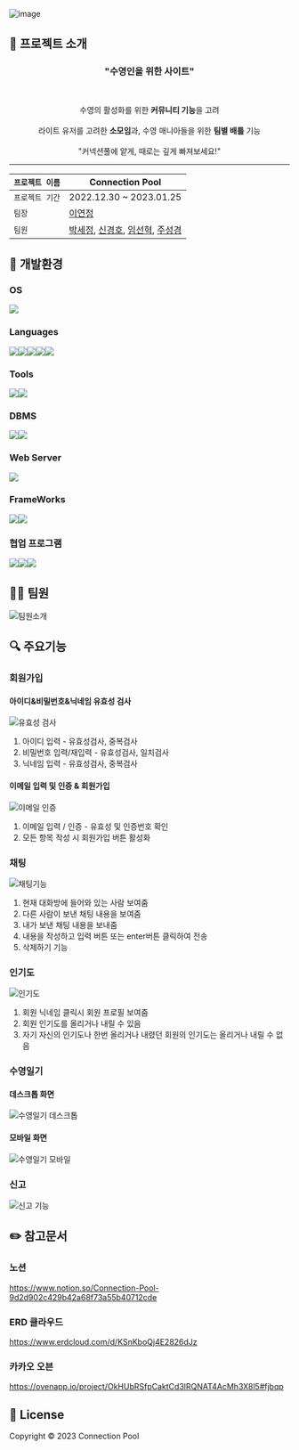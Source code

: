 ![image](https://user-images.githubusercontent.com/121650379/214137121-012c098c-d778-4e8c-a3a9-e70f965d7b31.png)

## :page_with_curl: 프로젝트 소개
<h3 align="center">"수영인을 위한 사이트"</h3>
<br>
<p align="center">
수영의 활성화를 위한 <b>커뮤니티 기능</b>을 고려 <br><br>
라이트 유저를 고려한 <b>소모임</b>과, 수영 매니아들을 위한 <b>팀별 배틀</b> 기능 <br><br>
"커넥션풀에 얕게, 때로는 깊게 빠져보세요!"
</p>

***

| `프로젝트 이름`   | Connection Pool                                        |
| ------------     | --------------------------------------------------     |
| `프로젝트 기간`   | 2022.12.30 ~ 2023.01.25                                |
| `팀장`           | [이연정](https://github.com/YeonJeong1)                                              |
| `팀원`           | [박세정](https://github.com/zoni613), [신경호](https://github.com/kyungho-SHIN),  [임선혁](https://github.com/ImSeon01), [주성경](https://github.com/n0n22)                       |

## :wrench: 개발환경
### OS
<img src="https://img.shields.io/badge/window10-1572B6?style=for-the-badge&logo=windows&logoColor=white">

### Languages
<img src="https://img.shields.io/badge/java-007396?style=for-the-badge&logo=java&logoColor=white"><img src="https://img.shields.io/badge/HTML5-E34F26?style=for-the-badge&logo=HTML5&logoColor=white"><img src="https://img.shields.io/badge/CSS3-1572B6?style=for-the-badge&logo=CSS3&logoColor=white"><img src="https://img.shields.io/badge/JavaScript-F7DF1E?style=for-the-badge&logo=JavaScript&logoColor=white"><img src="https://img.shields.io/badge/jQuery-0769AD?style=for-the-badge&logo=jQuery&logoColor=white">

### Tools
<img src="https://img.shields.io/badge/Visual Studio-5C2D91?style=for-the-badge&logo=Visual Studio&logoColor=white"><img src="https://img.shields.io/badge/STS-6DB33F?style=for-the-badge&logo=Spring&logoColor=white">

### DBMS
<img src="https://img.shields.io/badge/Oracle-F80000?style=for-the-badge&logo=Oracle&logoColor=white"><img src="https://img.shields.io/badge/SqlDeveloper-gray?style=for-the-badge&logo=SqlDeveloper&logoColor=white">

### Web Server
<img src="https://img.shields.io/badge/Apache Tomcat-F8DC75?style=for-the-badge&logo=Apache Tomcat&logoColor=white">

### FrameWorks
<img src="https://img.shields.io/badge/Spring-6DB33F?style=for-the-badge&logo=Spring&logoColor=white"><img src="https://img.shields.io/badge/Bootstrap-7952B3?style=for-the-badge&logo=Bootstrap&logoColor=white">

### 협업 프로그램
<img src="https://img.shields.io/badge/github-181717?style=for-the-badge&logo=github&logoColor=white"><img src="https://img.shields.io/badge/git-F05032?style=for-the-badge&logo=git&logoColor=white"><img src="https://img.shields.io/badge/Notion-000000?style=for-the-badge&logo=Notion&logoColor=white">

## 🤼‍♂️ 팀원
![팀원소개](https://user-images.githubusercontent.com/121650379/214078262-15df22bf-316b-40fc-9c02-e6fdb079453d.png)

## :mag: 주요기능
### 회원가입
#### 아이디&비밀번호&닉네임 유효성 검사
![유효성 검사](https://user-images.githubusercontent.com/121650379/214221005-5c1090b5-9cc1-4ddc-b28f-b0553d36fc52.gif)
  1. 아이디 입력 - 유효성검사, 중복검사
  2. 비밀번호 입력/재입력 - 유효성검사, 일치검사
  3. 닉네임 입력 - 유효성검사, 중복검사
 
#### 이메일 입력 및 인증 & 회원가입
![이메일 인증](https://user-images.githubusercontent.com/121650379/214223030-7b07c943-9a9e-4dae-8d21-170fd78fab7a.gif)
  1. 이메일 입력 / 인증 - 유효성 및 인증번호 확인
  2. 모든 항목 작성 시 회원가입 버튼 활성화

### 채팅
![채팅기능](https://user-images.githubusercontent.com/121650379/214212699-a0552586-dc2f-4267-afee-1a44b3dcf96c.gif)
  1. 현재 대화방에 들어와 있는 사람 보여줌
  2. 다른 사람이 보낸 채팅 내용을 보여줌
  3. 내가 보낸 채팅 내용을 보내줌
  4. 내용을 작성하고 입력 버튼 또는 enter버튼 클릭하여 전송
  5. 삭제하기 기능 

### 인기도
![인기도](https://user-images.githubusercontent.com/121650379/214218091-2441028b-8a5c-4c52-8012-5c921ea6404d.gif)
  1. 회원 닉네임 클릭시 회원 프로필 보여줌
  2. 회원 인기도를 올리거나 내릴 수 있음
  3. 자기 자신의 인기도나 한번 올리거나 내렸던 회원의 인기도는 올리거나 내릴 수 없음

### 수영일기
#### 데스크톱 화면
![수영일기 데스크톱](https://user-images.githubusercontent.com/121650379/214216096-74201785-2387-4c7d-a91b-34ac4a5d3943.gif)

#### 모바일 화면
![수영일기 모바일](https://user-images.githubusercontent.com/121650379/214215987-bbc51bc8-919e-4a4e-89a8-222b57fc40f9.gif)

### 신고
![신고 기능](https://user-images.githubusercontent.com/121650379/214216729-aaffcdfe-256e-4e61-894e-3c0c9e90cb91.gif)


## :pencil2: 참고문서
### 노션
https://www.notion.so/Connection-Pool-9d2d902c429b42a68f73a55b40712cde

### ERD 클라우드
https://www.erdcloud.com/d/KSnKboQj4E2826dJz

### 카카오 오븐
https://ovenapp.io/project/OkHUbRSfpCaktCd3lRQNAT4AcMh3X8l5#fjbqp

## 📝 License

Copyright © 2023  Connection Pool  <br>
